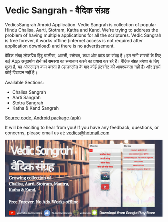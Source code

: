 # Vedic Sangrah - वैदिक संग्रह
VedicsSangrah Anroid Application.
Vedic Sangrah is collection of popular Hindu Chalisa, Aarti, Stotram, Katha and Kand. We're trying to address the problem of having multiple applications for all the scriptures. Vedic Sangrah is free forever, it works offline (internet access is not required after application download) and there is no advertisement.

वैदिक संग्रह लोकप्रिय हिंदू चालीसा, आरती, स्तोत्रम, कथा और कांड का संग्रह है। हम सभी शास्त्रों के लिए कई App अनुप्रयोग होने की समस्या का समाधान करने का प्रयास कर रहे हैं। वैदिक संग्रह हमेशा के लिए मुफ़्त है, यह ऑफ़लाइन काम करता है (डाउनलोड के बाद कोई इंटरनेट की आवश्यकता नहीं है) और इसमें कोई विज्ञापन नहीं है।

Available Sections:
* Chalisa Sangrah
* Aarti Sangrah
* Stotra Sangrah
* Katha & Kand Sangrah

[Source code, Android package (apk)](https://github.com/pratik-lal/VedicsSangrah/releases)

It will be exciting to hear from you! If you have any feedback, questions, or concerns, please email us at: vedics@hotmail.com

![picture](https://github.com/pratik-lal/VedicsSangrah/blob/master/Vedic%20Sangrah%20Feature%20Graphic-prod.png)


